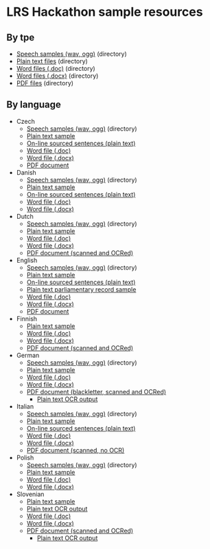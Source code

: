 # LRS Hackathon sample resources

## By tpe

* [Speech samples (wav, ogg)](resources/speech) (directory)
* [Plain text files](resources/txt) (directory)
* [Word files (.doc)](resources/doc) (directory)
* [Word files (.docx)](resources/docx) (directory)
* [PDF files](resources/pdf) (directory)

## By language

* Czech
	* [Speech samples (wav, ogg)](resources/speech) (directory)
	* [Plain text sample](resources/txt/hermes-cs.txt)
	* [On-line sourced sentences (plain text)](resources/txt/cs-leipzig-sentences-czech.txt)
	* [Word file (.doc)](resources/doc/hermes-cs.doc)
	* [Word file (.docx)](resources/docx/hermes-cs.docx)
	* [PDF document](resources/pdf/cz-transkripce.pdf)
* Danish
	* [Speech samples (wav, ogg)](resources/speech) (directory)
	* [Plain text sample](resources/txt/hermes-dk.txt)
	* [On-line sourced sentences (plain text)](resources/txt/dk-leipzig-sentences-danish.txt)
	* [Word file (.doc)](resources/doc/hermes-dk.doc)
	* [Word file (.docx)](resources/docx/hermes-dk.docx)
* Dutch
	* [Speech samples (wav, ogg)](resources/speech) (directory)
	* [Plain text sample](resources/txt/hermes-nl.txt)
	* [Word file (.doc)](resources/doc/hermes-nl.doc)
	* [Word file (.docx)](resources/docx/hermes-nl.docx)
	* [PDF document (scanned and OCRed)](resources/pdf/nl-dpo_10018_mpeg21.pdf)
* English
	* [Speech samples (wav, ogg)](resources/speech) (directory)
	* [Plain text sample](resources/txt/hermes-en.txt)
	* [On-line sourced sentences (plain text)](resources/txt/en-leipzig-sentences-english.txt)
	* [Plain text parliamentary record sample](resources/txt/uk-Business%20of%20the%20House%202017-04-18.txt)
	* [Word file (.doc)](resources/doc/hermes-en.doc)
	* [Word file (.docx)](resources/docx/hermes-en.docx)
	* [PDF document](resources/pdf/en-021I-C0410X0052XX-ZZZZA0.pdf)
* Finnish
	* [Plain text sample](resources/txt/hermes-fi.txt)
	* [Word file (.doc)](resources/doc/hermes-fi.doc)
	* [Word file (.docx)](resources/docx/hermes-fi.docx)
	* [PDF document (scanned and OCRed)](resources/pdf/fi-fd2011-pp00002475-pdf001.pdf)
* German
	* [Speech samples (wav, ogg)](resources/speech) (directory)
	* [Plain text sample](resources/txt/hermes-de.txt)
	* [Word file (.doc)](resources/doc/hermes-de.doc)
	* [Word file (.docx)](resources/docx/hermes-de.docx)
	* [PDF document (blackletter, scanned and OCRed)](resources/pdf/de-PDF.pdf)
		* [Plain text OCR output](resources/text/de-Von_URN-NBN-SI-doc-ZQK2SLRJ.txt)
* Italian
	* [Speech samples (wav, ogg)](resources/speech) (directory)
	* [Plain text sample](resources/txt/hermes-it.txt)
	* [On-line sourced sentences (plain text)](resources/txt/it-leipzig-sentences-italian.txt)
	* [Word file (.doc)](resources/doc/hermes-it.doc)
	* [Word file (.docx)](resources/docx/hermes-it.docx)
	* [PDF document (scanned, no OCR)](resources/pdf/it-481a0bc3e36b816e372f316cc5ff7e3d.PDF)
* Polish
	* [Speech samples (wav, ogg)](resources/speech) (directory)
	* [Plain text sample](resources/txt/hermes-pl.txt)
	* [Word file (.doc)](resources/doc/hermes-pl.doc)
	* [Word file (.docx)](resources/docx/hermes-pl.docx)
* Slovenian
	* [Plain text sample](resources/txt/hermes-sl.txt)
	* [Plain text OCR output](resources/txt/sl-Von_URN-NBN-SI-doc-ZQK2SLRJ.txt)
	* [Word file (.doc)](resources/doc/hermes-sl.doc)
	* [Word file (.docx)](resources/docx/hermes-sl.docx)
	* [PDF document (scanned and OCRed)](resources/pdf/sl-SvatbaSLGC1998_Dnevnik_9_2.pdf)
		* [Plain text OCR output](resources/text/de-Von_URN-NBN-SI-doc-ZQK2SLRJ.txt)
